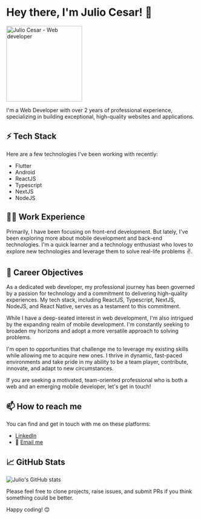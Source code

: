 # Hey there, I'm Julio Cesar! 👋

<img src="https://github.com/JulioCesarTeixeira.png" alt="Julio Cesar - Web developer" width="200" height="200">

I'm a Web Developer with over 2 years of professional experience, specializing in building exceptional, high-quality websites and applications.

## ⚡ Tech Stack

Here are a few technologies I've been working with recently:

* Flutter
* Android
* ReactJS
* Typescript
* NextJS
* NodeJS

## 👨‍💻 Work Experience

Primarily, I have been focusing on front-end development. But lately, I've been exploring more about mobile development and back-end technologies. I'm a quick learner and a technology enthusiast who loves to explore new technologies and leverage them to solve real-life problems ✌️.

## 👀 Career Objectives

As a dedicated web developer, my professional journey has been governed by a passion for technology and a commitment to delivering high-quality experiences. My tech stack, including ReactJS, Typescript, NextJS, NodeJS, and React Native, serves as a testament to this commitment. 

While I have a deep-seated interest in web development, I'm also intrigued by the expanding realm of mobile development. I'm constantly seeking to broaden my horizons and adopt a more versatile approach to solving problems.

I'm open to opportunities that challenge me to leverage my existing skills while allowing me to acquire new ones. I thrive in dynamic, fast-paced environments and take pride in my ability to be a team player, contribute, innovate, and adapt to new circumstances. 

If you are seeking a motivated, team-oriented professional who is both a web and an emerging mobile developer, let's get in touch!


## 📫 How to reach me

You can find and get in touch with me on these platforms:

* [LinkedIn](https://www.linkedin.com/in/julio-cesar-dias-teixeira/)
* 📧 [Email me](mailto:juliocesarteixeira1992@gmail.com)

## 📈 GitHub Stats

![Julio's GitHub stats](https://github-readme-stats.vercel.app/api?username=JulioCesarTeixeira&show_icons=true&theme=radical)


Please feel free to clone projects, raise issues, and submit PRs if you think something could be better.

Happy coding! 😊
